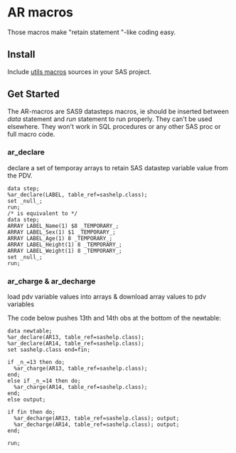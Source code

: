 # AR macros 

Those macros make "retain statement "-like coding easy.

## Install

Include [utils macros](../utils) sources in your SAS project.

## Get Started

The AR-macros are SAS9 datasteps macros, ie should be inserted between *data* statement and *run* statement to run properly. They can't be used elsewhere. They won't work in SQL procedures or any other SAS proc or full macro code.  

### ar_declare

declare a set of temporay arrays to retain SAS datastep variable value from the PDV.

```sas
data step;
%ar_declare(LABEL, table_ref=sashelp.class);
set _null_;
run;
/* is equivalent to */
data step;
ARRAY LABEL_Name(1) $8 _TEMPORARY_;
ARRAY LABEL_Sex(1) $1 _TEMPORARY_;
ARRAY LABEL_Age(1) 8 _TEMPORARY_;
ARRAY LABEL_Height(1) 8 _TEMPORARY_;
ARRAY LABEL_Weight(1) 8 _TEMPORARY_;
set _null_;
run;
```


### ar_charge & ar_decharge
load pdv variable values into arrays & download array values to pdv variables 

The code below pushes 13th and 14th obs at the bottom of the newtable:


```sas
data newtable;
%ar_declare(AR13, table_ref=sashelp.class);
%ar_declare(AR14, table_ref=sashelp.class);
set sashelp.class end=fin;

if _n_=13 then do;
  %ar_charge(AR13, table_ref=sashelp.class); 
end;
else if _n_=14 then do;
  %ar_charge(AR14, table_ref=sashelp.class); 
end;
else output;

if fin then do;
  %ar_decharge(AR13, table_ref=sashelp.class); output;
  %ar_decharge(AR14, table_ref=sashelp.class); output;
end;

run;
```

